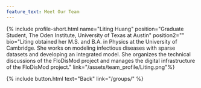 ```yaml
---
feature_text: Meet Our Team
---
```

{% include profile-short.html name="Liting Huang" position="Graduate Student, The Oden Institute, University of Texas at Austin" position2=""  bio="Liting obtained her M.S. and B.A. in Physics at the University of Cambridge. She works on modeling infectious diseases with sparse datasets and developing an integrated model. She organizes the technical discussions of the FloDisMod project and manages the digital infrastructure of the FloDisMod project." link="/assets/team_profile/Liting.png"%}



[]()


{% include button.html text="Back" link="/groups/" %}

